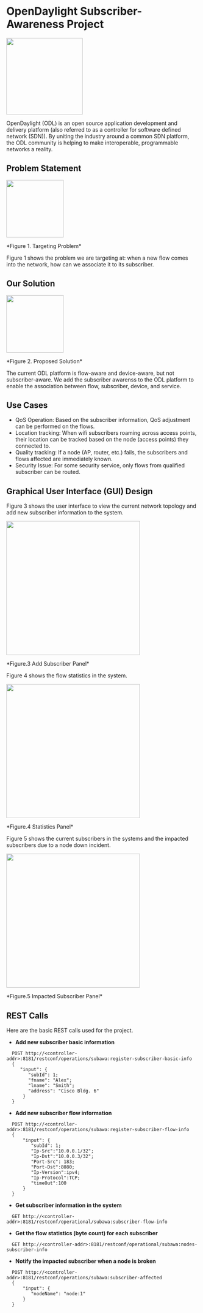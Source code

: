 # OpenDaylight Subscriber-Awareness Project
 
<p align="left">
  <img src="https://cloud.githubusercontent.com/assets/15353120/17063168/d6ce19a6-4fea-11e6-963c-289cafd9e7aa.png" width="200" height="200"/>
</p>
OpenDaylight (ODL) is an open source application development and delivery platform (also referred to as a controller for software defined network (SDN)). By uniting the industry around a common SDN platform, the ODL community is helping to make interoperable, programmable networks a reality.

## Problem Statement
<p align="left">
  <img src="https://cloud.githubusercontent.com/assets/15353120/17064860/941333a4-4ff3-11e6-9d59-ffcca45a2310.png" height="150"/>
</p>
*Figure 1. Targeting Problem*

Figure 1 shows the problem we are targeting at: when a new flow comes into the network, how can we associate it to its subscriber.

## Our Solution
<p align="left">
  <img src="https://cloud.githubusercontent.com/assets/15353120/17064874/a4928aa4-4ff3-11e6-839a-60fb91cb7c26.png" height="150"/>
</p>
*Figure 2. Proposed Solution*

The current ODL platform is flow-aware and device-aware, but not subscriber-aware. We add the subscriber awarenss to the ODL platform to enable the association between flow, subscriber, device, and service.

## Use Cases
*	QoS Operation: Based on the subscriber information, QoS adjustment can be performed on the flows. 
* Location tracking: When wifi subscribers roaming across access points, their location can be tracked based on the node (access points) they connected to.  
*	Quality tracking: If a node (AP, router, etc.) fails, the subscribers and flows affected are immediately known. 
*	Security Issue: For some security service, only flows from qualified subscriber can be routed. 


## Graphical User Interface (GUI) Design
Figure 3 shows the user interface to view the current network topology and add new subscriber information to the system.
<p align="left">
  <img src="https://cloud.githubusercontent.com/assets/15353120/17070892/4be4f566-5013-11e6-9ec9-4b732821e6c7.PNG" height="350"/>
</p>
*Figure.3 Add Subscriber Panel*

Figure 4 shows the flow statistics in the system.
<p align="left">
  <img src="https://cloud.githubusercontent.com/assets/15353120/17072963/5a4b9584-5021-11e6-8bae-e510ad94224c.PNG" height="350" />
</p>
*Figure.4 Statistics Panel*

Figure 5 shows the current subscribers in the systems and the impacted subscribers due to a node down incident.
<p align="left">
  <img src="https://cloud.githubusercontent.com/assets/15353120/17072338/48e022e2-501c-11e6-8f4a-458c5dee6207.PNG" height="350"/>
</p>
*Figure.5 Impacted Subscriber Panel*


## REST Calls
Here are the basic REST calls used for the project.
* **Add new subscriber basic information**

```
  POST http://<controller-addr>:8181/restconf/operations/subawa:register-subscriber-basic-info  
  {  
     "input": {  
        "subId": 1;  
        "fname": "Alex";  
        "lname": "Smith";  
        "address": "Cisco Bldg. 6"  
      }  
  }  
```
* **Add new subscriber flow information**
```
  POST http://<controller-addr>:8181/restconf/operations/subawa:register-subscriber-flow-info
  {
      "input": {
         "subId": 1;
         "Ip-Src":"10.0.0.1/32";
         "Ip-Dst":"10.0.0.3/32";
         "Port-Src": 183;
         "Port-Dst":8080;
         "Ip-Version":ipv4;
         "Ip-Protocol":TCP;
         "timeOut":100
      }
  }
```
* **Get subscriber information in the system**
```
  GET http://<controller-addr>:8181/restconf/operational/subawa:subscriber-flow-info
```
* **Get the flow statistics (byte count) for each subscriber**
```
  GET http://<controller-addr>:8181/restconf/operational/subawa:nodes-subscriber-info
```
* **Notify the impacted subscriber when a node is broken**
```
  POST http://<controller-addr>:8181/restconf/operations/subawa:subscriber-affected
  {
      "input": {
         "nodeName": "node:1"
      }
  }
```
